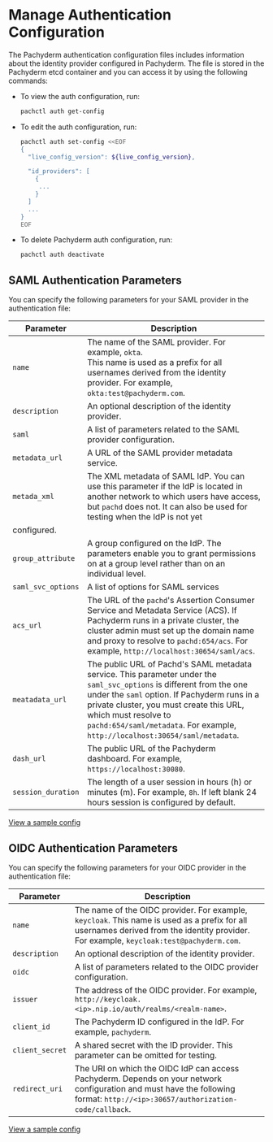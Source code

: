 # Manage Authentication Configuration

The Pachyderm authentication configuration files includes 
information about the identity provider configured in Pachyderm.
The file is stored in the Pachyderm etcd container and you
can access it by using the following commands:

* To view the auth configuration, run:

  ```bash
  pachctl auth get-config
  ```

* To edit the auth configuration, run:

  ```bash
  pachctl auth set-config <<EOF
  {
    "live_config_version": ${live_config_version},

    "id_providers": [
      {
       ...
      }
    ]
    ...
  }
  EOF
  ```

* To delete Pachyderm auth configuration, run:

  ```bash
  pachctl auth deactivate
  ```

## SAML Authentication Parameters

You can specify the following parameters for your SAML provider in the
authentication file:

| Parameter        | Description                          |
| ---------------- | ------------------------------------ |
| `name`           | The name of the SAML provider. For example, `okta`. <br> This name is used as a prefix for all usernames derived from the identity provider. For example, `okta:test@pachyderm.com`. |
| `description`    | An optional description of the identity provider. |
| `saml`           | A list of parameters related to the SAML provider configuration. |
| `metadata_url`   | A URL of the SAML provider metadata service. |
| `metada_xml`     | The XML metadata of SAML IdP. You can use this parameter if the IdP is located in another network to which users have access, but `pachd` does not. It can also be used for testing when the IdP is not yet
configured. |
| `group_attribute` | A group configured on the IdP. The parameters enable you to grant permissions on at a group level rather than on an individual level. |
| `saml_svc_options` | A list of options for SAML services |
| `acs_url`          | The URL of the `pachd`'s Assertion Consumer Service and Metadata Service (ACS). If Pachyderm runs in a private cluster, the cluster admin must set up the domain name and proxy to resolve to `pachd:654/acs`. For example, `http://localhost:30654/saml/acs`. |
| `meatadata_url`    | The public URL of Pachd's SAML metadata service. This parameter under the `saml_svc_options` is different from the one under the `saml` option. If Pachyderm runs in a private cluster, you must create this URL, which must resolve to `pachd:654/saml/metadata`. For example, `http://localhost:30654/saml/metadata`. |
| `dash_url`         | The public URL of the Pachyderm dashboard. For example, `https://localhost:30080`. |
| `session_duration` | The length of a user session in hours (h) or minutes (m). For example, `8h`. If left blank 24 hours session is configured by default. |

[View a sample config](../saml/saml_setup/#write-pachyderm-config)

## OIDC Authentication Parameters

 You can specify the following parameters for your OIDC provider in the
 authentication file:

 | Parameter        | Description                          |
 | ---------------- | ------------------------------------ |
 | `name`           | The name of the OIDC provider. For example, `keycloak`. This name is used as a prefix for all usernames derived from the identity provider. For example, `keycloak:test@pachyderm.com`. |
 | `description`    | An optional description of the identity provider. |
 | `oidc`           | A list of parameters related to the OIDC provider configuration. |
 | `issuer`         | The address of the OIDC provider. For example, `http://keycloak.<ip>.nip.io/auth/realms/<realm-name>`. | 
 | `client_id`      | The Pachyderm ID configured in the IdP. For example, `pachyderm`.
 | `client_secret`  | A shared secret with the ID provider. This parameter can be omitted for testing. |
 | `redirect_uri`   | The URI on which the OIDC IdP can access Pachyderm. Depends on your network configuration and must have the following format: `http://<ip>:30657/authorization-code/callback`. |

[View a sample config](../oidc/configure-keycloak/#configure-keycloak)
